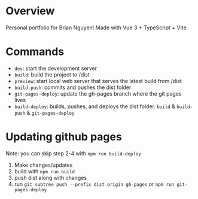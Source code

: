 # Overview
Personal portfolio for Brian Nguyen! Made with Vue 3 + TypeScript + Vite

# Commands
- `dev`: start the development server
- `build`: build the project to /dist
- `preview`: start local web server that serves the latest build from /dist
- `build-push`: commits and pushes the dist folder
- `git-pages-deploy`: update the gh-pages branch where the git pages lives
- `build-deploy`: builds, pushes, and deploys the dist folder. `build` & `build-push` & `git-pages-deploy`


 # Updating github pages
 Note: you can skip step 2-4 with `npm run build-deploy`
 
 1. Make changes/updates
 2. build with `npm run build`
 3. push dist along with changes
 4. run `git subtree push --prefix dist origin gh-pages` or `npm run git-pages-deploy`


